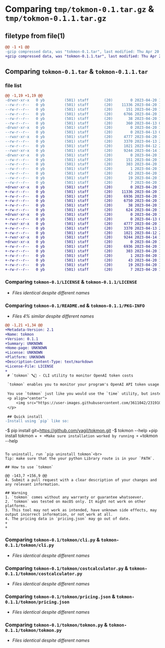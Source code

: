 # Comparing `tmp/tokmon-0.1.tar.gz` & `tmp/tokmon-0.1.1.tar.gz`

## filetype from file(1)

```diff
@@ -1 +1 @@
-gzip compressed data, was "tokmon-0.1.tar", last modified: Thu Apr 20 15:16:07 2023, max compression
+gzip compressed data, was "tokmon-0.1.1.tar", last modified: Thu Apr 20 15:22:41 2023, max compression
```

## Comparing `tokmon-0.1.tar` & `tokmon-0.1.1.tar`

### file list

```diff
@@ -1,19 +1,19 @@
-drwxr-xr-x   0 yb         (501) staff       (20)        0 2023-04-20 15:16:07.985330 tokmon-0.1/
--rw-r--r--   0 yb         (501) staff       (20)    11336 2023-04-20 14:46:39.000000 tokmon-0.1/LICENSE
--rw-r--r--   0 yb         (501) staff       (20)      151 2023-04-20 15:16:07.985174 tokmon-0.1/PKG-INFO
--rw-r--r--   0 yb         (501) staff       (20)     6766 2023-04-20 14:46:39.000000 tokmon-0.1/README.md
--rw-r--r--   0 yb         (501) staff       (20)       38 2023-04-20 15:16:07.985378 tokmon-0.1/setup.cfg
--rw-r--r--   0 yb         (501) staff       (20)      360 2023-04-13 02:57:04.000000 tokmon-0.1/setup.py
-drwxr-xr-x   0 yb         (501) staff       (20)        0 2023-04-20 15:16:07.984135 tokmon-0.1/tokmon/
--rw-r--r--   0 yb         (501) staff       (20)        0 2023-04-13 01:47:04.000000 tokmon-0.1/tokmon/__init__.py
--rwxr-xr-x   0 yb         (501) staff       (20)     4777 2023-04-20 14:46:37.000000 tokmon-0.1/tokmon/cli.py
--rw-r--r--   0 yb         (501) staff       (20)     3370 2023-04-13 22:54:00.000000 tokmon-0.1/tokmon/costcalculator.py
--rw-r--r--   0 yb         (501) staff       (20)     1021 2023-04-12 21:37:44.000000 tokmon-0.1/tokmon/pricing.json
--rwxr-xr-x   0 yb         (501) staff       (20)     9244 2023-04-14 19:59:32.000000 tokmon-0.1/tokmon/tokmon.py
-drwxr-xr-x   0 yb         (501) staff       (20)        0 2023-04-20 15:16:07.984984 tokmon-0.1/tokmon.egg-info/
--rw-r--r--   0 yb         (501) staff       (20)      151 2023-04-20 15:16:07.000000 tokmon-0.1/tokmon.egg-info/PKG-INFO
--rw-r--r--   0 yb         (501) staff       (20)      303 2023-04-20 15:16:07.000000 tokmon-0.1/tokmon.egg-info/SOURCES.txt
--rw-r--r--   0 yb         (501) staff       (20)        1 2023-04-20 15:16:07.000000 tokmon-0.1/tokmon.egg-info/dependency_links.txt
--rw-r--r--   0 yb         (501) staff       (20)       43 2023-04-20 15:16:07.000000 tokmon-0.1/tokmon.egg-info/entry_points.txt
--rw-r--r--   0 yb         (501) staff       (20)       19 2023-04-20 15:16:07.000000 tokmon-0.1/tokmon.egg-info/requires.txt
--rw-r--r--   0 yb         (501) staff       (20)        7 2023-04-20 15:16:07.000000 tokmon-0.1/tokmon.egg-info/top_level.txt
+drwxr-xr-x   0 yb         (501) staff       (20)        0 2023-04-20 15:22:41.680696 tokmon-0.1.1/
+-rw-r--r--   0 yb         (501) staff       (20)    11336 2023-04-20 14:46:39.000000 tokmon-0.1.1/LICENSE
+-rw-r--r--   0 yb         (501) staff       (20)     6936 2023-04-20 15:22:41.680565 tokmon-0.1.1/PKG-INFO
+-rw-r--r--   0 yb         (501) staff       (20)     6750 2023-04-20 15:21:13.000000 tokmon-0.1.1/README.md
+-rw-r--r--   0 yb         (501) staff       (20)       38 2023-04-20 15:22:41.680743 tokmon-0.1.1/setup.cfg
+-rw-r--r--   0 yb         (501) staff       (20)      624 2023-04-20 15:22:33.000000 tokmon-0.1.1/setup.py
+drwxr-xr-x   0 yb         (501) staff       (20)        0 2023-04-20 15:22:41.679505 tokmon-0.1.1/tokmon/
+-rw-r--r--   0 yb         (501) staff       (20)        0 2023-04-13 01:47:04.000000 tokmon-0.1.1/tokmon/__init__.py
+-rwxr-xr-x   0 yb         (501) staff       (20)     4777 2023-04-20 14:46:37.000000 tokmon-0.1.1/tokmon/cli.py
+-rw-r--r--   0 yb         (501) staff       (20)     3370 2023-04-13 22:54:00.000000 tokmon-0.1.1/tokmon/costcalculator.py
+-rw-r--r--   0 yb         (501) staff       (20)     1021 2023-04-12 21:37:44.000000 tokmon-0.1.1/tokmon/pricing.json
+-rwxr-xr-x   0 yb         (501) staff       (20)     9244 2023-04-14 19:59:32.000000 tokmon-0.1.1/tokmon/tokmon.py
+drwxr-xr-x   0 yb         (501) staff       (20)        0 2023-04-20 15:22:41.680385 tokmon-0.1.1/tokmon.egg-info/
+-rw-r--r--   0 yb         (501) staff       (20)     6936 2023-04-20 15:22:41.000000 tokmon-0.1.1/tokmon.egg-info/PKG-INFO
+-rw-r--r--   0 yb         (501) staff       (20)      303 2023-04-20 15:22:41.000000 tokmon-0.1.1/tokmon.egg-info/SOURCES.txt
+-rw-r--r--   0 yb         (501) staff       (20)        1 2023-04-20 15:22:41.000000 tokmon-0.1.1/tokmon.egg-info/dependency_links.txt
+-rw-r--r--   0 yb         (501) staff       (20)       43 2023-04-20 15:22:41.000000 tokmon-0.1.1/tokmon.egg-info/entry_points.txt
+-rw-r--r--   0 yb         (501) staff       (20)       19 2023-04-20 15:22:41.000000 tokmon-0.1.1/tokmon.egg-info/requires.txt
+-rw-r--r--   0 yb         (501) staff       (20)        7 2023-04-20 15:22:41.000000 tokmon-0.1.1/tokmon.egg-info/top_level.txt
```

### Comparing `tokmon-0.1/LICENSE` & `tokmon-0.1.1/LICENSE`

 * *Files identical despite different names*

### Comparing `tokmon-0.1/README.md` & `tokmon-0.1.1/PKG-INFO`

 * *Files 4% similar despite different names*

```diff
@@ -1,21 +1,34 @@
+Metadata-Version: 2.1
+Name: tokmon
+Version: 0.1.1
+Summary: UNKNOWN
+Home-page: UNKNOWN
+License: UNKNOWN
+Platform: UNKNOWN
+Description-Content-Type: text/markdown
+License-File: LICENSE
+
 # `tokmon` 🔤🧐 - CLI utility to monitor OpenAI token costs
 
 `tokmon` enables you to monitor your program's OpenAI API token usage.
 
 You use `tokmon` just like you would use the `time` utility, but instead of execution time you get token usage and cost.
 <p align="center">
     <img src="https://user-images.githubusercontent.com/3611042/231910274-3872e13f-d9e6-4752-bc89-44e5d334e21f.gif" />
 </p>
 
 ## Quick install
-Install using `pip` like so:
 ```
-$ pip install git+https://github.com/yagil/tokmon.git
-$ tokmon --help
+pip install tokmon
+```
+
+Make sure installation worked by running
+```
+tokmon --help
 ```
 
 To uninstall, run `pip uninstall tokmon`<br>
 Tip: make sure that the your python Library route is in your `PATH`.
 
 ## How to use `tokmon`
 
@@ -143,7 +156,9 @@
 4. Submit a pull request with a clear description of your changes and any relevant information.
 
 ## Warning
 1. `tokmon` comes without any warranty or guarantee whatsoever.
 2. `tokmon` was tested on macOS only. It might not work on other platforms.
 3. This tool may not work as intended, have unknown side effects, may output incorrect information, or not work at all.
 4. The pricing data in `pricing.json` may go out of date.
+
+
```

### Comparing `tokmon-0.1/tokmon/cli.py` & `tokmon-0.1.1/tokmon/cli.py`

 * *Files identical despite different names*

### Comparing `tokmon-0.1/tokmon/costcalculator.py` & `tokmon-0.1.1/tokmon/costcalculator.py`

 * *Files identical despite different names*

### Comparing `tokmon-0.1/tokmon/pricing.json` & `tokmon-0.1.1/tokmon/pricing.json`

 * *Files identical despite different names*

### Comparing `tokmon-0.1/tokmon/tokmon.py` & `tokmon-0.1.1/tokmon/tokmon.py`

 * *Files identical despite different names*

